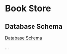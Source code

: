 # Book Store


## Database Schema
[Database Schema](https://drive.google.com/file/d/1FWv5yuruZZAZsBrVev1LBFRODJun7xBL/view?usp=sharing)

...
